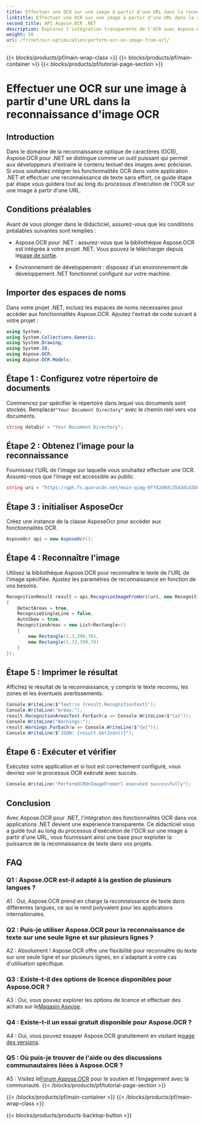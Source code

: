 ```yaml
---
title: Effectuer une OCR sur une image à partir d'une URL dans la reconnaissance d'image OCR
linktitle: Effectuer une OCR sur une image à partir d'une URL dans la reconnaissance d'image OCR
second_title: API Aspose.OCR .NET
description: Explorez l'intégration transparente de l'OCR avec Aspose.OCR pour .NET. Reconnaissez le texte des images avec précision.
weight: 10
url: /fr/net/ocr-optimization/perform-ocr-on-image-from-url/
---
```


{{< blocks/products/pf/main-wrap-class >}}
{{< blocks/products/pf/main-container >}}
{{< blocks/products/pf/tutorial-page-section >}}

# Effectuer une OCR sur une image à partir d'une URL dans la reconnaissance d'image OCR

## Introduction

Dans le domaine de la reconnaissance optique de caractères (OCR), Aspose.OCR pour .NET se distingue comme un outil puissant qui permet aux développeurs d'extraire le contenu textuel des images avec précision. Si vous souhaitez intégrer les fonctionnalités OCR dans votre application .NET et effectuer une reconnaissance de texte sans effort, ce guide étape par étape vous guidera tout au long du processus d'exécution de l'OCR sur une image à partir d'une URL.

## Conditions préalables

Avant de vous plonger dans le didacticiel, assurez-vous que les conditions préalables suivantes sont remplies :

-  Aspose.OCR pour .NET : assurez-vous que la bibliothèque Aspose.OCR est intégrée à votre projet .NET. Vous pouvez le télécharger depuis le[page de sortie](https://releases.aspose.com/ocr/net/).

- Environnement de développement : disposez d'un environnement de développement .NET fonctionnel configuré sur votre machine.

## Importer des espaces de noms

Dans votre projet .NET, incluez les espaces de noms nécessaires pour accéder aux fonctionnalités Aspose.OCR. Ajoutez l'extrait de code suivant à votre projet :

```csharp
using System;
using System.Collections.Generic;
using System.Drawing;
using System.IO;
using Aspose.OCR;
using Aspose.OCR.Models;
```

## Étape 1 : Configurez votre répertoire de documents

 Commencez par spécifier le répertoire dans lequel vos documents sont stockés. Remplacer`"Your Document Directory"` avec le chemin réel vers vos documents.

```csharp
string dataDir = "Your Document Directory";
```

## Étape 2 : Obtenez l’image pour la reconnaissance

Fournissez l'URL de l'image sur laquelle vous souhaitez effectuer une OCR. Assurez-vous que l’image est accessible au public.

```csharp
string uri = "https://qph.fs.quoracdn.net/main-qimg-0ff82d0dc3543dcd3b06028f5476c2e4" ;
```

## Étape 3 : initialiser AsposeOcr

Créez une instance de la classe AsposeOcr pour accéder aux fonctionnalités OCR.

```csharp
AsposeOcr api = new AsposeOcr();
```

## Étape 4 : Reconnaître l'image

Utilisez la bibliothèque Aspose.OCR pour reconnaître le texte de l'URL de l'image spécifiée. Ajustez les paramètres de reconnaissance en fonction de vos besoins.

```csharp
RecognitionResult result = api.RecognizeImageFromUri(uri, new RecognitionSettings
{
    DetectAreas = true,
    RecognizeSingleLine = false,
    AutoSkew = true,
    RecognitionAreas = new List<Rectangle>()
    {
        new Rectangle(1,3,390,70),
        new Rectangle(1,72,390,70)
    }
});
```

## Étape 5 : Imprimer le résultat

Affichez le résultat de la reconnaissance, y compris le texte reconnu, les zones et les éventuels avertissements.

```csharp
Console.WriteLine($"Text:\n {result.RecognitionText}");
Console.WriteLine("Areas:");
result.RecognitionAreasText.ForEach(a => Console.WriteLine($"{a}"));
Console.WriteLine("Warnings:");
result.Warnings.ForEach(w => Console.WriteLine($"{w}"));
Console.WriteLine($"JSON: {result.GetJson()}");
```

## Étape 6 : Exécuter et vérifier

Exécutez votre application et si tout est correctement configuré, vous devriez voir le processus OCR exécuté avec succès.

```csharp
Console.WriteLine("PerformOCROnImageFromUrl executed successfully");
```

## Conclusion

Avec Aspose.OCR pour .NET, l'intégration des fonctionnalités OCR dans vos applications .NET devient une expérience transparente. Ce didacticiel vous a guidé tout au long du processus d'exécution de l'OCR sur une image à partir d'une URL, vous fournissant ainsi une base pour exploiter la puissance de la reconnaissance de texte dans vos projets.

## FAQ

### Q1 : Aspose.OCR est-il adapté à la gestion de plusieurs langues ?

A1 : Oui, Aspose.OCR prend en charge la reconnaissance de texte dans différentes langues, ce qui le rend polyvalent pour les applications internationales.

### Q2 : Puis-je utiliser Aspose.OCR pour la reconnaissance de texte sur une seule ligne et sur plusieurs lignes ?

A2 : Absolument ! Aspose.OCR offre une flexibilité pour reconnaître du texte sur une seule ligne et sur plusieurs lignes, en s'adaptant à votre cas d'utilisation spécifique.

### Q3 : Existe-t-il des options de licence disponibles pour Aspose.OCR ?

 A3 : Oui, vous pouvez explorer les options de licence et effectuer des achats sur le[Magasin Aspose](https://purchase.aspose.com/buy).

### Q4 : Existe-t-il un essai gratuit disponible pour Aspose.OCR ?

 A4 : Oui, vous pouvez essayer Aspose.OCR gratuitement en visitant le[page des versions](https://releases.aspose.com/).

### Q5 : Où puis-je trouver de l'aide ou des discussions communautaires liées à Aspose.OCR ?

 A5 : Visitez le[Forum Aspose.OCR](https://forum.aspose.com/c/ocr/16) pour le soutien et l’engagement avec la communauté.
{{< /blocks/products/pf/tutorial-page-section >}}

{{< /blocks/products/pf/main-container >}}
{{< /blocks/products/pf/main-wrap-class >}}

{{< blocks/products/products-backtop-button >}}
